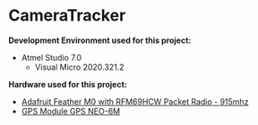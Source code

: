 # CameraTracker
**Development Environment used for this project:**
  - Atmel Studio 7.0
    - Visual Micro 2020.321.2

  
**Hardware used for this project:**
  - [Adafruit Feather M0 with RFM69HCW Packet Radio - 915mhz](https://www.adafruit.com/product/3176)
  - [GPS Module GPS NEO-6M](https://www.amazon.com/gp/product/B07P8YMVNT/ref=ppx_yo_dt_b_asin_title_o01_s00?ie=UTF8&psc=1)
